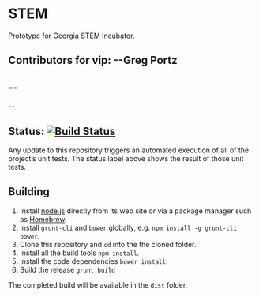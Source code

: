 # STEM

Prototype for [Georgia STEM Incubator](http://sathomas.github.io/STEM/).

Contributors for vip:
--Greg Portz
--
--
--
--



## Status: [![Build Status](https://travis-ci.org/sathomas/test.png)](https://travis-ci.org/sathomas/STEM)

Any update to this repository triggers an automated execution of all of the project’s unit tests. The status label above shows the result of those unit tests.

## Building

1. Install [node.js](http://nodejs.org) directly from its web site or via a package manager such as [Homebrew](http://brew.sh).
2. Install `grunt-cli` and `bower` globally, e.g. `npm install -g grunt-cli bower`.
3. Clone this repository and `cd` into the the cloned folder.
4. Install all the build tools `npm install`.
5. Install the code dependencies `bower install`.
6. Build the release `grunt build`

The completed build will be available in the `dist` folder.
